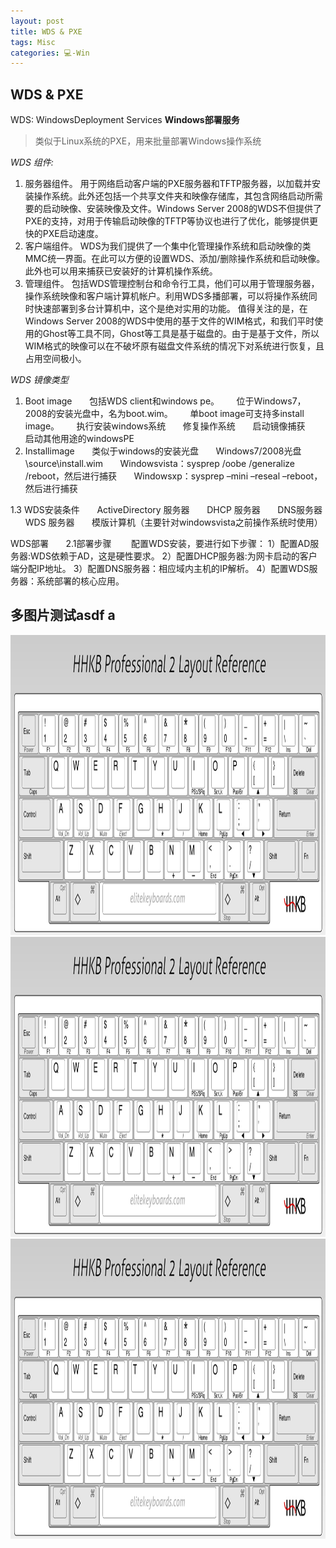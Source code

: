 ```yaml
---
layout: post
title: WDS & PXE  
tags: Misc
categories: 💻-Win
---
```


## WDS & PXE

WDS:    WindowsDeployment Services  **Windows部署服务**
> 类似于Linux系统的PXE，用来批量部署Windows操作系统


*WDS 组件:*
1. 服务器组件。
	用于网络启动客户端的PXE服务器和TFTP服务器，以加载并安装操作系统。此外还包括一个共享文件夹和映像存储库，其包含网络启动所需要的启动映像、安装映像及文件。Windows Server 2008的WDS不但提供了PXE的支持，对用于传输启动映像的TFTP等协议也进行了优化，能够提供更快的PXE启动速度。
2. 客户端组件。
	WDS为我们提供了一个集中化管理操作系统和启动映像的类MMC统一界面。在此可以方便的设置WDS、添加/删除操作系统和启动映像。此外也可以用来捕获已安装好的计算机操作系统。
3. 管理组件。
	包括WDS管理控制台和命令行工具，他们可以用于管理服务器，操作系统映像和客户端计算机帐户。利用WDS多播部署，可以将操作系统同时快速部署到多台计算机中，这个是绝对实用的功能。
值得关注的是，在Windows Server 2008的WDS中使用的基于文件的WIM格式，和我们平时使用的Ghost等工具不同，Ghost等工具是基于磁盘的。由于是基于文件，所以WIM格式的映像可以在不破坏原有磁盘文件系统的情况下对系统进行恢复，且占用空间极小。



*WDS 镜像类型*
1. Boot image
      包括WDS client和windows pe。
      位于Windows7，2008的安装光盘中，名为boot.wim。
      单boot image可支持多install image。
      执行安装windows系统
      修复操作系统
      启动镜像捕获
      启动其他用途的windowsPE
2. Installimage
      类似于windows的安装光盘
      Windows7/2008光盘\source\install.wim
      Windowsvista：sysprep /oobe /generalize /reboot，然后进行捕获
      Windowsxp：sysprep –mini –reseal –reboot，然后进行捕获

1.3 WDS安装条件
      ActiveDirectory 服务器
      DHCP 服务器
      DNS服务器
      WDS 服务器
      模版计算机（主要针对windowsvista之前操作系统时使用）



WDS部署
      2.1部署步骤
       配置WDS安装，要进行如下步骤：
1）配置AD服务器:WDS依赖于AD，这是硬性要求。
2）配置DHCP服务器:为网卡启动的客户端分配IP地址。
3）配置DNS服务器：相应域内主机的IP解析。
4）配置WDS服务器：系统部署的核心应用。






## 多图片测试asdf a



<img class="lazy" data-original="http://oduizitoj.bkt.clouddn.com/2017-02-08-Screen%20Shot%202017-02-08%20at%2017.10.16.png" width="640" height="480" src="/lazyload.jpg" alt="a picture">






<img class="lazy" data-original="http://oduizitoj.bkt.clouddn.com/2017-02-08-Screen%20Shot%202017-02-08%20at%2017.13.50.png" width="640" height="480" src="/lazyload.jpg" alt="a picture">







<img class="lazy" data-original="http://oduizitoj.bkt.clouddn.com/2017-02-08-Screen%20Shot%202017-02-08%20at%2017.14.48.png" width="640" height="480" src="/lazyload.jpg" alt="a picture">













